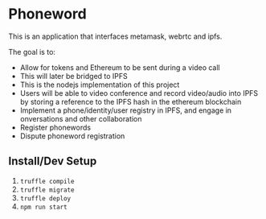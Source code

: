 # Phoneword
This is an application that interfaces metamask, webrtc and ipfs.

The goal is to:
* Allow for tokens and Ethereum to be sent during a video call
* This will later be bridged to IPFS
* This is the nodejs implementation of this project
* Users will be able to video conference and record video/audio into IPFS by storing a reference to the IPFS hash in the ethereum blockchain
* Implement a phone/identity/user registry in IPFS, and engage in onversations and other collaboration
* Register phonewords
* Dispute phoneword registration
## Install/Dev Setup
1. `truffle compile`
1. `truffle migrate`
1. `truffle deploy`
1. `npm run start`
